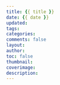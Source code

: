 ```yaml
---
title: {{ title }}
date: {{ date }}
updated:
tags:
categories:
comments: false
layout:
author:
toc: false
thumbnail:
coverimage:
description:
---
```

